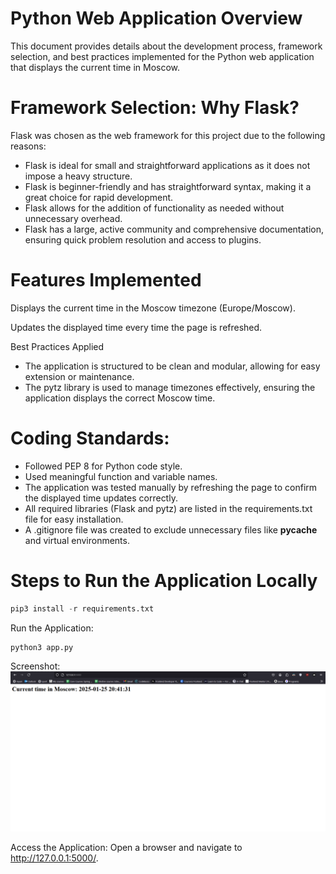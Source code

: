 # Python Web Application Overview
This document provides details about the development process, framework selection, and best practices implemented for the Python web application that displays the current time in Moscow.

#  Framework Selection: Why Flask?
Flask was chosen as the web framework for this project due to the following reasons:

- Flask is ideal for small and straightforward applications as it does not impose a heavy structure.
- Flask is beginner-friendly and has straightforward syntax, making it a great choice for rapid development.
- Flask allows for the addition of functionality as needed without unnecessary overhead.
- Flask has a large, active community and comprehensive documentation, ensuring quick problem resolution and access to plugins.

# Features Implemented
Displays the current time in the Moscow timezone (Europe/Moscow).

Updates the displayed time every time the page is refreshed.

Best Practices Applied
- The application is structured to be clean and modular, allowing for easy extension or maintenance.
- The pytz library is used to manage timezones effectively, ensuring the application displays the correct Moscow time.

# Coding Standards:
- Followed PEP 8 for Python code style.
- Used meaningful function and variable names.
- The application was tested manually by refreshing the page to confirm the displayed time updates correctly.
- All required libraries (Flask and pytz) are listed in the requirements.txt file for easy installation.
- A .gitignore file was created to exclude unnecessary files like __pycache__ and virtual environments.

# Steps to Run the Application Locally

```python
pip3 install -r requirements.txt

```

Run the Application:
```python
python3 app.py
```
Screenshot: 
![](2.png)

Access the Application: Open a browser and navigate to http://127.0.0.1:5000/.